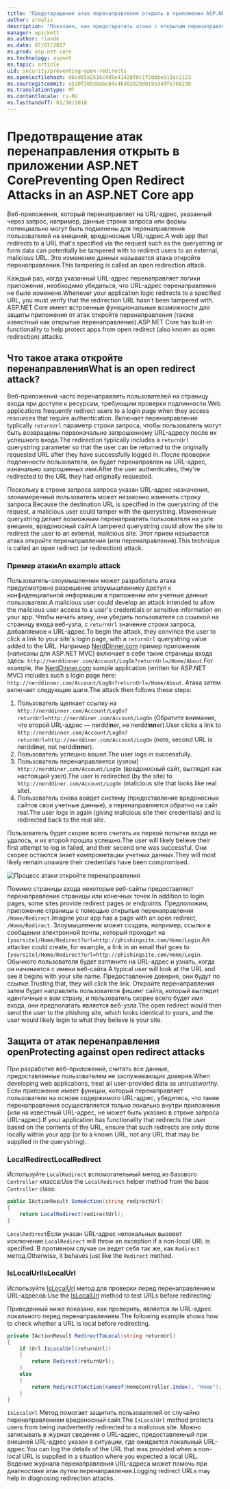 ```yaml
---
title: "Предотвращение атак перенаправления открыть в приложении ASP.NET Core"
author: ardalis
description: "Показано, как предотвратить атаки с открытым перенаправления приложения ASP.NET Core"
manager: wpickett
ms.author: riande
ms.date: 07/07/2017
ms.prod: asp.net-core
ms.technology: aspnet
ms.topic: article
uid: security/preventing-open-redirects
ms.openlocfilehash: d6cd65a2516c4d5e41428f0c1f2dbbe913ac2123
ms.sourcegitcommit: a510f38930abc84c4b302029d019a34dfe76823b
ms.translationtype: MT
ms.contentlocale: ru-RU
ms.lasthandoff: 01/30/2018
---
```

# <a name="preventing-open-redirect-attacks-in-an-aspnet-core-app"></a><span data-ttu-id="b2bbd-103">Предотвращение атак перенаправления открыть в приложении ASP.NET Core</span><span class="sxs-lookup"><span data-stu-id="b2bbd-103">Preventing Open Redirect Attacks in an ASP.NET Core app</span></span>

<span data-ttu-id="b2bbd-104">Веб-приложения, который перенаправляет на URL-адрес, указанный через запрос, например, данные строки запроса или формы потенциально могут быть подменены для перенаправления пользователей на внешний, вредоносные URL-адрес.</span><span class="sxs-lookup"><span data-stu-id="b2bbd-104">A web app that redirects to a URL that's specified via the request such as the querystring or form data can potentially be tampered with to redirect users to an external, malicious URL.</span></span> <span data-ttu-id="b2bbd-105">Это изменение данных называется атака откройте перенаправления.</span><span class="sxs-lookup"><span data-stu-id="b2bbd-105">This tampering is called an open redirection attack.</span></span>

<span data-ttu-id="b2bbd-106">Каждый раз, когда указанный URL-адрес перенаправляет логики приложения, необходимо убедиться, что URL-адрес перенаправления не было изменено.</span><span class="sxs-lookup"><span data-stu-id="b2bbd-106">Whenever your application logic redirects to a specified URL, you must verify that the redirection URL hasn't been tampered with.</span></span> <span data-ttu-id="b2bbd-107">ASP.NET Core имеет встроенные функциональные возможности для защиты приложения от атак откройте перенаправления (также известный как открытые перенаправление).</span><span class="sxs-lookup"><span data-stu-id="b2bbd-107">ASP.NET Core has built-in functionality to help protect apps from open redirect (also known as open redirection) attacks.</span></span>

## <a name="what-is-an-open-redirect-attack"></a><span data-ttu-id="b2bbd-108">Что такое атака откройте перенаправления</span><span class="sxs-lookup"><span data-stu-id="b2bbd-108">What is an open redirect attack?</span></span>

<span data-ttu-id="b2bbd-109">Веб-приложений часто перенаправлять пользователей на страницу входа при доступе к ресурсам, требующим проверки подлинности.</span><span class="sxs-lookup"><span data-stu-id="b2bbd-109">Web applications frequently redirect users to a login page when they access resources that require authentication.</span></span> <span data-ttu-id="b2bbd-110">Включает перенаправление typlically `returnUrl` параметр строки запроса, чтобы пользователь могут быть возвращены первоначально запрошенному URL-адресу после их успешного входа.</span><span class="sxs-lookup"><span data-stu-id="b2bbd-110">The redirection typlically includes a `returnUrl` querystring parameter so that the user can be returned to the originally requested URL after they have successfully logged in.</span></span> <span data-ttu-id="b2bbd-111">После проверки подлинности пользователя, он будет перенаправлен на URL-адрес, изначально запрошенных ими.</span><span class="sxs-lookup"><span data-stu-id="b2bbd-111">After the user authenticates, they're redirected to the URL they had originally requested.</span></span>

<span data-ttu-id="b2bbd-112">Поскольку в строке запроса запроса указан URL-адрес назначения, злонамеренный пользователь может незаконно изменить строку запроса.</span><span class="sxs-lookup"><span data-stu-id="b2bbd-112">Because the destination URL is specified in the querystring of the request, a malicious user could tamper with the querystring.</span></span> <span data-ttu-id="b2bbd-113">Измененные querystring делает возможным перенаправлять пользователя на узле внешних, вредоносный сайт.</span><span class="sxs-lookup"><span data-stu-id="b2bbd-113">A tampered querystring could allow the site to redirect the user to an external, malicious site.</span></span> <span data-ttu-id="b2bbd-114">Этот прием называется атака откройте перенаправления (или перенаправления).</span><span class="sxs-lookup"><span data-stu-id="b2bbd-114">This technique is called an open redirect (or redirection) attack.</span></span>

### <a name="an-example-attack"></a><span data-ttu-id="b2bbd-115">Пример атаки</span><span class="sxs-lookup"><span data-stu-id="b2bbd-115">An example attack</span></span>

<span data-ttu-id="b2bbd-116">Пользователь-злоумышленник может разработать атака предусмотрено разрешение злоумышленнику доступ к конфиденциальной информации в приложении или учетные данные пользователя.</span><span class="sxs-lookup"><span data-stu-id="b2bbd-116">A malicious user could develop an attack intended to allow the malicious user access to a user's credentials or sensitive information on your app.</span></span> <span data-ttu-id="b2bbd-117">Чтобы начать атаку, они убедить пользователя со ссылкой на страницу входа веб-узла, с `returnUrl` значение строки запроса, добавляемое к URL-адрес.</span><span class="sxs-lookup"><span data-stu-id="b2bbd-117">To begin the attack, they convince the user to click a link to your site's login page, with a `returnUrl` querystring value added to the URL.</span></span> <span data-ttu-id="b2bbd-118">Например [NerdDinner.com](http://nerddinner.com) пример приложения (написаны для ASP.NET MVC) включает в себя такие страницы входа здесь: ``http://nerddinner.com/Account/LogOn?returnUrl=/Home/About``.</span><span class="sxs-lookup"><span data-stu-id="b2bbd-118">For example, the [NerdDinner.com](http://nerddinner.com) sample application (written for ASP.NET MVC) includes such a login page here: ``http://nerddinner.com/Account/LogOn?returnUrl=/Home/About``.</span></span> <span data-ttu-id="b2bbd-119">Атака затем включает следующие шаги.</span><span class="sxs-lookup"><span data-stu-id="b2bbd-119">The attack then follows these steps:</span></span>

1. <span data-ttu-id="b2bbd-120">Пользователь щелкает ссылку на ``http://nerddinner.com/Account/LogOn?returnUrl=http://nerddiner.com/Account/LogOn`` (Обратите внимание, что второй URL-адрес — nerddi**n**er, не nerddi**nn**er).</span><span class="sxs-lookup"><span data-stu-id="b2bbd-120">User clicks a link to ``http://nerddinner.com/Account/LogOn?returnUrl=http://nerddiner.com/Account/LogOn`` (note, second URL is nerddi**n**er, not nerddi**nn**er).</span></span>
2. <span data-ttu-id="b2bbd-121">Пользователь успешно вошел.</span><span class="sxs-lookup"><span data-stu-id="b2bbd-121">The user logs in successfully.</span></span>
3. <span data-ttu-id="b2bbd-122">Пользователь перенаправляется (узлом) ``http://nerddiner.com/Account/LogOn`` (вредоносный сайт, выглядит как настоящий узел).</span><span class="sxs-lookup"><span data-stu-id="b2bbd-122">The user is redirected (by the site) to ``http://nerddiner.com/Account/LogOn`` (malicious site that looks like real site).</span></span>
4. <span data-ttu-id="b2bbd-123">Пользователь снова войдет систему (предоставление вредоносных сайтов свои учетные данные), а перенаправляется обратно на сайт real.</span><span class="sxs-lookup"><span data-stu-id="b2bbd-123">The user logs in again (giving malicious site their credentials) and is redirected back to the real site.</span></span>

<span data-ttu-id="b2bbd-124">Пользователь будет скорее всего считать их первой попытки входа не удалось, и их второй прошла успешно.</span><span class="sxs-lookup"><span data-stu-id="b2bbd-124">The user will likely believe their first attempt to log in failed, and their second one was successful.</span></span> <span data-ttu-id="b2bbd-125">Они скорее остаются знает компрометации учетных данных.</span><span class="sxs-lookup"><span data-stu-id="b2bbd-125">They will most likely remain unaware their credentials have been compromised.</span></span>

![Процесс атаки откройте перенаправления](preventing-open-redirects/_static/open-redirection-attack-process.png)

<span data-ttu-id="b2bbd-127">Помимо страницы входа некоторые веб-сайты предоставляют перенаправление страницы или конечных точек.</span><span class="sxs-lookup"><span data-stu-id="b2bbd-127">In addition to login pages, some sites provide redirect pages or endpoints.</span></span> <span data-ttu-id="b2bbd-128">Предположим, приложение страницы с помощью открытые перенаправления ``/Home/Redirect``.</span><span class="sxs-lookup"><span data-stu-id="b2bbd-128">Imagine your app has a page with an open redirect, ``/Home/Redirect``.</span></span> <span data-ttu-id="b2bbd-129">Злоумышленник может создать, например, ссылки в сообщении электронной почты, который проходит на ``[yoursite]/Home/Redirect?url=http://phishingsite.com/Home/Login``.</span><span class="sxs-lookup"><span data-stu-id="b2bbd-129">An attacker could create, for example, a link in an email that goes to ``[yoursite]/Home/Redirect?url=http://phishingsite.com/Home/Login``.</span></span> <span data-ttu-id="b2bbd-130">Обычного пользователя будет взгляните на URL-адрес и узнать, когда он начинается с имени веб-сайта.</span><span class="sxs-lookup"><span data-stu-id="b2bbd-130">A typical user will look at the URL and see it begins with your site name.</span></span> <span data-ttu-id="b2bbd-131">Предоставление доверия, они будут по ссылке.</span><span class="sxs-lookup"><span data-stu-id="b2bbd-131">Trusting that, they will click the link.</span></span> <span data-ttu-id="b2bbd-132">Откройте перенаправления затем будет направлять пользователя фишинг сайта, который выглядит идентичные к вам страну, и пользователь скорее всего будет имя входа, они предполагать является веб-узла.</span><span class="sxs-lookup"><span data-stu-id="b2bbd-132">The open redirect would then send the user to the phishing site, which looks identical to yours, and the user would likely login to what they believe is your site.</span></span>

## <a name="protecting-against-open-redirect-attacks"></a><span data-ttu-id="b2bbd-133">Защита от атак перенаправления open</span><span class="sxs-lookup"><span data-stu-id="b2bbd-133">Protecting against open redirect attacks</span></span>

<span data-ttu-id="b2bbd-134">При разработке веб-приложений, считать все данные, предоставленные пользователем не заслуживающих доверия.</span><span class="sxs-lookup"><span data-stu-id="b2bbd-134">When developing web applications, treat all user-provided data as untrustworthy.</span></span> <span data-ttu-id="b2bbd-135">Если приложение имеет функции, который перенаправляет пользователя на основе содержимого URL-адрес, убедитесь, что такие перенаправления осуществляется только локально внутри приложения (или на известный URL-адрес, не может быть указано в строке запроса URL-адрес).</span><span class="sxs-lookup"><span data-stu-id="b2bbd-135">If your application has functionality that redirects the user based on the contents of the URL,  ensure that such redirects are only done locally within your app (or to a known URL, not any URL that may be supplied in the querystring).</span></span>

### <a name="localredirect"></a><span data-ttu-id="b2bbd-136">LocalRedirect</span><span class="sxs-lookup"><span data-stu-id="b2bbd-136">LocalRedirect</span></span>

<span data-ttu-id="b2bbd-137">Используйте ``LocalRedirect`` вспомогательный метод из базового `Controller` класса:</span><span class="sxs-lookup"><span data-stu-id="b2bbd-137">Use the ``LocalRedirect`` helper method from the base `Controller` class:</span></span>

```csharp
public IActionResult SomeAction(string redirectUrl)
{
    return LocalRedirect(redirectUrl);
}
```

<span data-ttu-id="b2bbd-138">``LocalRedirect``Если указан URL-адрес нелокальных вызовет исключение.</span><span class="sxs-lookup"><span data-stu-id="b2bbd-138">``LocalRedirect`` will throw an exception if a non-local URL is specified.</span></span> <span data-ttu-id="b2bbd-139">В противном случае он ведет себя так же, как ``Redirect`` метод.</span><span class="sxs-lookup"><span data-stu-id="b2bbd-139">Otherwise, it behaves just like the ``Redirect`` method.</span></span>

### <a name="islocalurl"></a><span data-ttu-id="b2bbd-140">IsLocalUrl</span><span class="sxs-lookup"><span data-stu-id="b2bbd-140">IsLocalUrl</span></span>

<span data-ttu-id="b2bbd-141">Используйте [IsLocalUrl](https://docs.microsoft.com/aspnet/core/api/microsoft.aspnetcore.mvc.iurlhelper#Microsoft_AspNetCore_Mvc_IUrlHelper_IsLocalUrl_System_String_) метод для проверки перед перенаправлением URL-адресов:</span><span class="sxs-lookup"><span data-stu-id="b2bbd-141">Use the [IsLocalUrl](https://docs.microsoft.com/aspnet/core/api/microsoft.aspnetcore.mvc.iurlhelper#Microsoft_AspNetCore_Mvc_IUrlHelper_IsLocalUrl_System_String_) method to test URLs before redirecting:</span></span>

<span data-ttu-id="b2bbd-142">Приведенный ниже показано, как проверить, является ли URL-адрес локального перед перенаправлением.</span><span class="sxs-lookup"><span data-stu-id="b2bbd-142">The following example shows how to check whether a URL is local before redirecting.</span></span>

```csharp
private IActionResult RedirectToLocal(string returnUrl)
{
    if (Url.IsLocalUrl(returnUrl))
    {
        return Redirect(returnUrl);
    }
    else
    {
        return RedirectToAction(nameof(HomeController.Index), "Home");
    }
}
```

<span data-ttu-id="b2bbd-143">`IsLocalUrl` Метод помогает защитить пользователей от случайно перенаправлением вредоносный сайт.</span><span class="sxs-lookup"><span data-stu-id="b2bbd-143">The `IsLocalUrl` method protects users from being inadvertently redirected to a malicious site.</span></span> <span data-ttu-id="b2bbd-144">Можно записывать в журнал сведения о URL-адрес, предоставленный при внешней URL-адрес указан в ситуации, где ожидается локальный URL-адрес.</span><span class="sxs-lookup"><span data-stu-id="b2bbd-144">You can log the details of the URL that was provided when a non-local URL is supplied in a situation where you expected a local URL.</span></span> <span data-ttu-id="b2bbd-145">Ведение журнала перенаправления URL-адреса может помочь при диагностике атак путем перенаправления.</span><span class="sxs-lookup"><span data-stu-id="b2bbd-145">Logging redirect URLs may help in diagnosing redirection attacks.</span></span>
